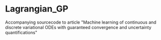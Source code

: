 # Lagrangian_GP
Accompanying sourcecode to article "Machine learning of continuous and discrete variational ODEs with guaranteed convergence and uncertainty quantifications"
